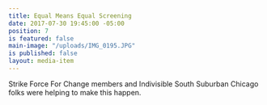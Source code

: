 ```yaml
---
title: Equal Means Equal Screening
date: 2017-07-30 19:45:00 -05:00
position: 7
is featured: false
main-image: "/uploads/IMG_0195.JPG"
is published: false
layout: media-item
---
```


Strike Force For Change members and Indivisible South Suburban Chicago folks were helping to make this happen. 